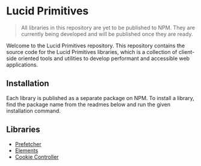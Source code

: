 # Lucid Primitives

> All libraries in this repository are yet to be published to NPM. They are currently being developed and will be published once they are ready.

Welcome to the Lucid Primitives repository. This repository contains the source code for the Lucid Primitives libraries, which is a collection of client-side oriented tools and utilities to develop performant and accessible web applications.

## Installation

Each library is published as a separate package on NPM. To install a library, find the package name from the readmes below and run the given installation command.

## Libraries

- [Prefetcher](https://github.com/ProtoDigitalUK/lucid_primitives/tree/master/packages/prefetcher)
- [Elements]()
- [Cookie Controller]()
